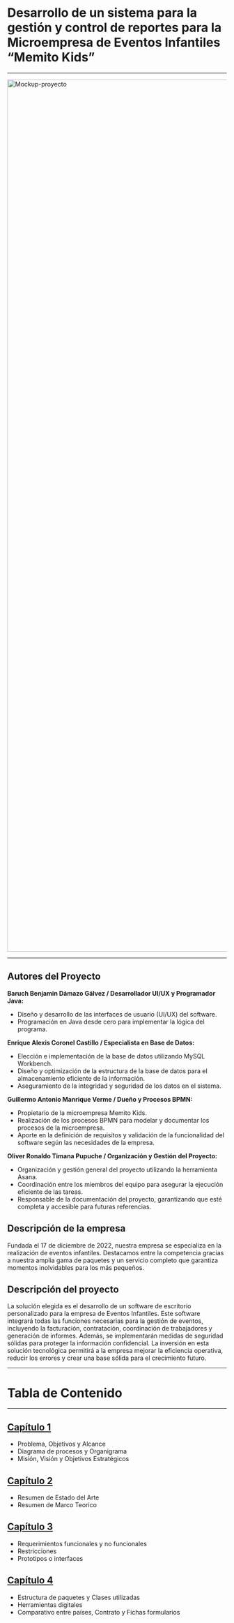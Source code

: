 # Desarrollo de un sistema para la gestión y control de reportes para la Microempresa de Eventos Infantiles “Memito Kids”

---

<img align="center" src="img_tablacontenido/Mockup-proyecto.jpg" alt="Mockup-proyecto" width="2000">

---

## Autores del Proyecto

**Baruch Benjamin Dámazo Gálvez / Desarrollador UI/UX y Programador Java:**
- Diseño y desarrollo de las interfaces de usuario (UI/UX) del software.
- Programación en Java desde cero para implementar la lógica del programa.

**Enrique Alexis Coronel Castillo / Especialista en Base de Datos:**
- Elección e implementación de la base de datos utilizando MySQL Workbench.
- Diseño y optimización de la estructura de la base de datos para el almacenamiento eficiente de la información.
- Aseguramiento de la integridad y seguridad de los datos en el sistema.

**Guillermo Antonio Manrique Verme / Dueño y Procesos BPMN:**
- Propietario de la microempresa Memito Kids.
- Realización de los procesos BPMN para modelar y documentar los procesos de la microempresa.
- Aporte en la definición de requisitos y validación de la funcionalidad del software según las necesidades de la empresa.

**Oliver Ronaldo Timana Pupuche / Organización y Gestión del Proyecto:**
- Organización y gestión general del proyecto utilizando la herramienta Asana.
- Coordinación entre los miembros del equipo para asegurar la ejecución eficiente de las tareas.
- Responsable de la documentación del proyecto, garantizando que esté completa y accesible para futuras referencias.

## Descripción de la empresa
Fundada el 17 de diciembre de 2022, nuestra empresa se especializa en la realización de eventos infantiles. Destacamos entre la competencia gracias a nuestra amplia gama de paquetes y un servicio completo que garantiza momentos inolvidables para los más pequeños.

## Descripción del proyecto
La solución elegida es el desarrollo de un software de escritorio personalizado para la empresa de Eventos Infantiles. Este software integrará todas las funciones necesarias para la gestión de eventos, incluyendo la facturación, contratación, coordinación de trabajadores y generación de informes. Además, se implementarán medidas de seguridad sólidas para proteger la información confidencial. La inversión en esta solución tecnológica permitirá a la empresa mejorar la eficiencia operativa, reducir los errores y crear una base sólida para el crecimiento futuro.

---
# Tabla de Contenido
---

## [Capítulo 1](capitulo_1/readme.md)
- Problema, Objetivos y Alcance
- Diagrama de procesos y Organigrama
- Misión, Visión y Objetivos Estratégicos

## [Capítulo 2](capitulo_2/readme.md)
- Resumen de Estado del Arte
- Resumen de Marco Teorico

## [Capítulo 3](capitulo_3/readme.md)
- Requerimientos funcionales y no funcionales
- Restricciones
- Prototipos o interfaces

## [Capítulo 4](capitulo_4/readme.md)
- Estructura de paquetes y Clases utilizadas
- Herramientas digitales
- Comparativo entre países, Contrato y Fichas formularios
